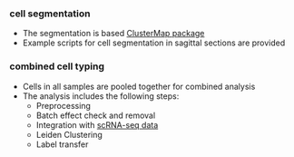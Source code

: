 ### cell segmentation
- The segmentation is based [ClusterMap package](https://github.com/wanglab-broad/ClusterMap)
- Example scripts for cell segmentation in sagittal sections are provided

### combined cell typing
- Cells in all samples are pooled together for combined analysis
- The analysis includes the following steps:
  - Preprocessing
  - Batch effect check and removal
  - Integration with [scRNA-seq data](http://mousebrain.org/adolescent/downloads.html)  
  - Leiden Clustering
  - Label transfer
